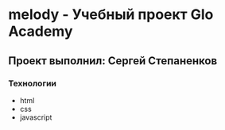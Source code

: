 # melody - Учебный проект Glo Academy
## Проект выполнил: Сергей Степаненков

### Технологии
- html
- css
- javascript
